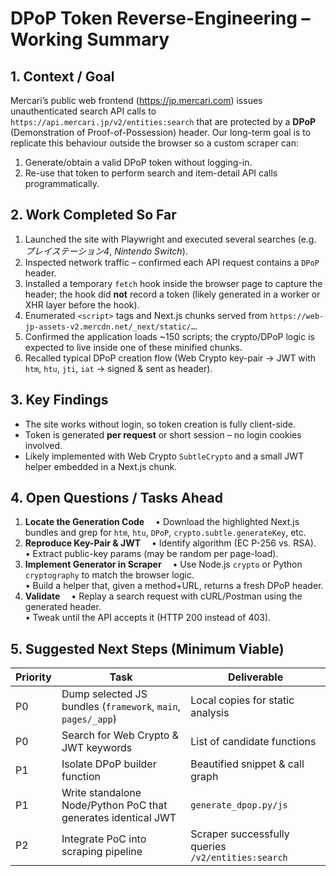 # DPoP Token Reverse-Engineering – Working Summary

## 1. Context / Goal
Mercari’s public web frontend (https://jp.mercari.com) issues unauthenticated search API calls to `https://api.mercari.jp/v2/entities:search` that are protected by a **DPoP** (Demonstration of Proof-of-Possession) header.  Our long-term goal is to replicate this behaviour outside the browser so a custom scraper can:
1. Generate/obtain a valid DPoP token without logging-in.
2. Re-use that token to perform search and item-detail API calls programmatically.

## 2. Work Completed So Far
1. Launched the site with Playwright and executed several searches (e.g. *プレイステーション4*, *Nintendo Switch*).
2. Inspected network traffic – confirmed each API request contains a `DPoP` header.
3. Installed a temporary `fetch` hook inside the browser page to capture the header; the hook did **not** record a token (likely generated in a worker or XHR layer before the hook).
4. Enumerated `<script>` tags and Next.js chunks served from `https://web-jp-assets-v2.mercdn.net/_next/static/…`.
5. Confirmed the application loads ~150 scripts; the crypto/DPoP logic is expected to live inside one of these minified chunks.
6. Recalled typical DPoP creation flow (Web Crypto key-pair → JWT with `htm`, `htu`, `jti`, `iat` → signed & sent as header).

## 3. Key Findings
* The site works without login, so token creation is fully client-side.
* Token is generated **per request** or short session – no login cookies involved.
* Likely implemented with Web Crypto `SubtleCrypto` and a small JWT helper embedded in a Next.js chunk.

## 4. Open Questions / Tasks Ahead
1. **Locate the Generation Code** 
   • Download the highlighted Next.js bundles and grep for `htm`, `htu`, `DPoP`, `crypto.subtle.generateKey`, etc.
2. **Reproduce Key-Pair & JWT** 
   • Identify algorithm (EC P-256 vs. RSA).  
   • Extract public-key params (may be random per page-load).
3. **Implement Generator in Scraper** 
   • Use Node.js `crypto` or Python `cryptography` to match the browser logic.  
   • Build a helper that, given a method+URL, returns a fresh DPoP header.
4. **Validate** 
   • Replay a search request with cURL/Postman using the generated header.  
   • Tweak until the API accepts it (HTTP 200 instead of 403).

## 5. Suggested Next Steps (Minimum Viable)
| Priority | Task | Deliverable |
|----------|------|-------------|
| P0 | Dump selected JS bundles (`framework`, `main`, `pages/_app`) | Local copies for static analysis |
| P0 | Search for Web Crypto & JWT keywords | List of candidate functions |
| P1 | Isolate DPoP builder function | Beautified snippet & call graph |
| P1 | Write standalone Node/Python PoC that generates identical JWT | `generate_dpop.py/js` |
| P2 | Integrate PoC into scraping pipeline | Scraper successfully queries `/v2/entities:search` |
